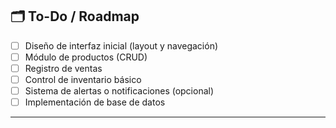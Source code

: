 ## 🗂️ To-Do / Roadmap

- [ ] Diseño de interfaz inicial (layout y navegación)
- [ ] Módulo de productos (CRUD)
- [ ] Registro de ventas
- [ ] Control de inventario básico
- [ ] Sistema de alertas o notificaciones (opcional)
- [ ] Implementación de base de datos

---
